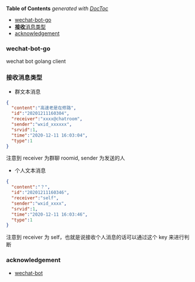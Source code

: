 <!-- START doctoc generated TOC please keep comment here to allow auto update -->
<!-- DON'T EDIT THIS SECTION, INSTEAD RE-RUN doctoc TO UPDATE -->
**Table of Contents**  *generated with [DocToc](https://github.com/thlorenz/doctoc)*

- [wechat-bot-go](#wechat-bot-go)
- [**接收**消息类型](#%E6%8E%A5%E6%94%B6%E6%B6%88%E6%81%AF%E7%B1%BB%E5%9E%8B)
- [acknowledgement](#acknowledgement)

<!-- END doctoc generated TOC please keep comment here to allow auto update -->

### wechat-bot-go

wechat bot golang client

### **接收**消息类型

- 群文本消息

```json
{
  "content":"高速老是在修路",
  "id":"20201211160304",
  "receiver":"xxxx@chatroom", 
  "sender":"wxid_xxxxxx",
  "srvid":1,
  "time":"2020-12-11 16:03:04",
  "type":1
}
```

注意到 receiver 为群聊 roomid, sender 为发送的人

- 个人文本消息

```json
{
  "content":"？",
  "id":"20201211160346",
  "receiver":"self",
  "sender":"wxid_xxxx",
  "srvid":1,
  "time":"2020-12-11 16:03:46",
  "type":1
}
```

注意到 receiver 为 self，也就是说接收个人消息的话可以通过这个 key 来进行判断

### acknowledgement

- [wechat-bot](https://github.com/cixingguangming55555/wechat-bot)
